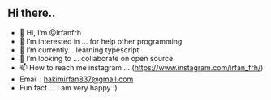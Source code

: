 ## Hi there..

- 👋 Hi, I’m @Irfanfrh
- 👀 I’m interested in ... for help other programming
- 🌱 I’m currently... learning typescript
- 💞️ I’m looking to ... collaborate on open source
- 📫 How to reach me instagram ... (https://www.instagram.com/irfan_frh/)
- Email : hakimirfan837@gmail.com
- Fun fact ... I am very happy :)
<!--
**Irfanfrh/Irfanfrh** is a ✨ _special_ ✨ repository because its `README.md` (this file) appears on your GitHub profile.


Hi there

- 👋 Hi, I’m @Irfanfrh
- 👀 I’m interested in ... for help other programming
- 🌱 I’m currently... learning typescript
- 💞️ I’m looking to ... collaborate on open source
- 📫 How to reach me instagram ... (https://www.instagram.com/irfan_frh/)
- Email : hakimirfan837@gmail.com
- Fun fact ... I am very happy :)

<div style="width:360px;max-width:100%;"><div style="height:0;padding-bottom:75%;position:relative;"><iframe width="360" height="270" style="position:absolute;top:0;left:0;width:100%;height:100%;" frameBorder="0" src="https://imgflip.com/embed/58bnd6"></iframe></div><p><a href="https://imgflip.com/gif/58bnd6">via Imgflip</a></p></div>
